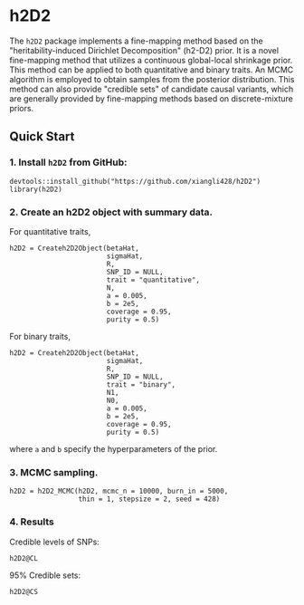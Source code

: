 # h2D2

The `h2D2` package implements a fine-mapping method based on the 
"heritability-induced Dirichlet Decomposition" (h2-D2) prior.
It is a novel fine-mapping method that utilizes a continuous global-local 
shrinkage prior.
This method can be applied to both quantitative and binary traits.
An MCMC algorithm is employed to obtain samples from the posterior 
distribution.
This method can also provide "credible sets" of candidate
causal variants, which are generally provided by fine-mapping methods
based on discrete-mixture priors.

## Quick Start

### 1. Install `h2D2` from GitHub:
```
devtools::install_github("https://github.com/xiangli428/h2D2")
library(h2D2)
```
### 2. Create an h2D2 object with summary data.

For quantitative traits,
```
h2D2 = Createh2D2Object(betaHat,
                        sigmaHat,
                        R,
                        SNP_ID = NULL,
                        trait = "quantitative",
                        N,
                        a = 0.005,
                        b = 2e5,
                        coverage = 0.95,
                        purity = 0.5)
```
For binary traits,
```
h2D2 = Createh2D2Object(betaHat,
                        sigmaHat,
                        R,
                        SNP_ID = NULL,
                        trait = "binary",
                        N1,
                        N0,
                        a = 0.005,
                        b = 2e5,
                        coverage = 0.95,
                        purity = 0.5)
```
where `a` and `b` specify the hyperparameters of the prior.

### 3. MCMC sampling.
```
h2D2 = h2D2_MCMC(h2D2, mcmc_n = 10000, burn_in = 5000, 
                 thin = 1, stepsize = 2, seed = 428)
```

### 4. Results
Credible levels of SNPs:
```
h2D2@CL
```
95% Credible sets:
```
h2D2@CS
```
